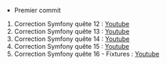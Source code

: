 - Premier commit 

1. Correction Symfony quête 12 : [Youtube](https://youtu.be/bKFXV66QF9E)
1. Correction Symfony quête 13 : [Youtube](https://youtu.be/fKuWeX-1ksI)
1. Correction Symfony quête 14 : [Youtube](https://youtu.be/Doo28PRwKu0)
1. Correction Symfony quête 15 : [Youtube](https://youtu.be/COFIrpiSExM)
1. Correction Symfony quête 16 - Fixtures : [Youtube](https://youtu.be/T44Ivd26X5g)

